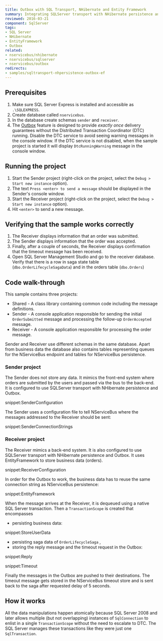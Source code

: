 ```yaml
---
title: Outbox with SQL Transport, NHibernate and Entity Framework
summary: Integrating SQLServer transport with NHibernate persistence and Entity Framework user data store using outbox.
reviewed: 2016-03-21
component: SqlServer
tags:
- SQL Server
- NHibernate
- EntityFramework
- Outbox
related:
- nservicebus/nhibernate
- nservicebus/sqlserver
- nservicebus/outbox
redirects:
- samples/sqltransport-nhpersistence-outbox-ef
---
```



## Prerequisites

 1. Make sure SQL Server Express is installed and accessible as `.\SQLEXPRESS`.
 1. Create database called `nservicebus`.
 1. In the database create schemas `sender` and `receiver`.
 1. The [Outbox](/nservicebus/outbox) feature is designed to provide *exactly once* delivery guarantees without the Distributed Transaction Coordinator (DTC) running. Disable the DTC service to avoid seeing warning messages in the console window. If the DTC service is not disabled, when the sample project is started it will display `DtcRunningWarning` message in the console window.


## Running the project

 1. Start the Sender project (right-click on the project, select the `Debug > Start new instance` option).
 1. The text `Press <enter> to send a message` should be displayed in the Sender's console window.
 1. Start the Receiver project (right-click on the project, select the `Debug > Start new instance` option).
 1. Hit `<enter>` to send a new message.


## Verifying that the sample works correctly

 1. The Receiver displays information that an order was submitted.
 1. The Sender displays information that the order was accepted.
 1. Finally, after a couple of seconds, the Receiver displays confirmation that the timeout message has been received.
 1. Open SQL Server Management Studio and go to the receiver database. Verify that there is a row in saga state table (`dbo.OrderLifecycleSagaData`) and in the orders table (`dbo.Orders`)


## Code walk-through

This sample contains three projects:

 * Shared - A class library containing common code including the message definitions.
 * Sender - A console application responsible for sending the initial `OrderSubmitted` message and processing the follow-up `OrderAccepted` message.
 * Receiver - A console application responsible for processing the order message.

Sender and Receiver use different schemas in the same database. Apart from business data the database also contains tables representing queues for the NServiceBus endpoint and tables for NServiceBus persistence.


### Sender project

The Sender does not store any data. It mimics the front-end system where orders are submitted by the users and passed via the bus to the back-end. It is configured to use SQLServer transport with NHibernate persistence and Outbox.

snippet:SenderConfiguration

The Sender uses a configuration file to tell NServiceBus where the messages addressed to the Receiver should be sent:

snippet:SenderConnectionStrings


### Receiver project

The Receiver mimics a back-end system. It is also configured to use SQLServer transport with NHibernate persistence  and Outbox. It uses EntityFramework to store business data (orders).

snippet:ReceiverConfiguration

In order for the Outbox to work, the business data has to reuse the same connection string as NServiceBus persistence:

snippet:EntityFramework

When the message arrives at the Receiver, it is dequeued using a native SQL Server transaction. Then a `TransactionScope` is created that encompasses

 * persisting business data:

snippet:StoreUserData

 * persisting saga data of `OrderLifecycleSaga` ,
 * storing the reply message and the timeout request in the Outbox:

snippet:Reply

snippet:Timeout

Finally the messages in the Outbox are pushed to their destinations. The timeout message gets stored in the NServiceBus timeout store and is sent back to the saga after requested delay of 5 seconds.


## How it works

All the data manipulations happen atomically because SQL Server 2008 and later allows multiple (but not overlapping) instances of `SqlConnection` to enlist in a single `TransactionScope` without the need to escalate to DTC. The SQL Server manages these transactions like they were just one `SqlTransaction`.

